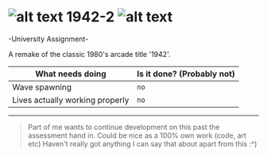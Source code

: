 ![alt text](http://i.imgur.com/qACbUO5.png "Cool plane") 1942-2 ![alt text](http://i.imgur.com/qACbUO5.png "Cool plane")
===
-University Assignment- 

A remake of the classic 1980's arcade title '1942'.

| What needs doing | Is it done? (Probably not) |
|---|---|
|Wave spawning | `no`|
|Lives actually working properly | `no`|

---

> Part of me wants to continue development on this past the assessment hand in.
> Could be nice as a 100% own work (code, art etc)
> Haven't really got anything I can say that about apart from this :^)
